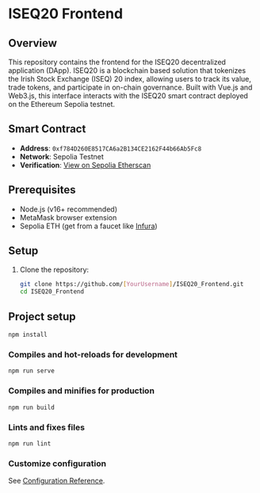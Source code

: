 # ISEQ20 Frontend

## Overview
This repository contains the frontend for the ISEQ20 decentralized application (DApp). ISEQ20 is a blockchain based solution that tokenizes the Irish Stock Exchange (ISEQ) 20 index, allowing users to track its value, trade tokens, and participate in on-chain governance. Built with Vue.js and Web3.js, this interface interacts with the ISEQ20 smart contract deployed on the Ethereum Sepolia testnet.

## Smart Contract
- **Address**: `0xf784D260E8517CA6a2B134CE2162F44b66Ab5Fc8`  
- **Network**: Sepolia Testnet  
- **Verification**: [View on Sepolia Etherscan](https://sepolia.etherscan.io/address/0xf784D260E8517CA6a2B134CE2162F44b66Ab5Fc8)

## Prerequisites
- Node.js (v16+ recommended)
- MetaMask browser extension
- Sepolia ETH (get from a faucet like [Infura](https://www.infura.io/faucet/sepolia))

## Setup
1. Clone the repository:
   ```bash
   git clone https://github.com/[YourUsername]/ISEQ20_Frontend.git
   cd ISEQ20_Frontend


## Project setup
```
npm install
```

### Compiles and hot-reloads for development
```
npm run serve
```

### Compiles and minifies for production
```
npm run build
```

### Lints and fixes files
```
npm run lint
```

### Customize configuration
See [Configuration Reference](https://cli.vuejs.org/config/).
